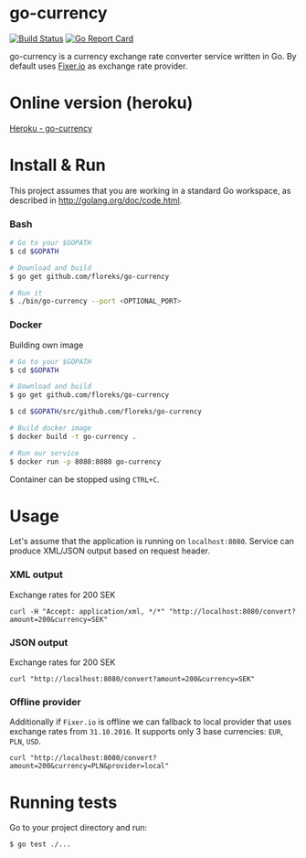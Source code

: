 # go-currency

[![Build Status](https://travis-ci.org/floreks/go-currency.svg?branch=master)](https://travis-ci.org/floreks/go-currency) [![Go Report Card](https://goreportcard.com/badge/github.com/floreks/go-currency)](https://goreportcard.com/report/github.com/floreks/go-currency)

go-currency is a currency exchange rate converter service written in Go. By default uses [Fixer.io](http://fixer.io/) as exchange rate provider.

# Online version (heroku)

[Heroku - go-currency](https://go-currency.herokuapp.com/convert?amount=200&currency=SEK)

# Install & Run

This project assumes that you are working in a standard Go workspace, as described in http://golang.org/doc/code.html.

### Bash
```bash
# Go to your $GOPATH
$ cd $GOPATH

# Download and build
$ go get github.com/floreks/go-currency

# Run it
$ ./bin/go-currency --port <OPTIONAL_PORT>
```

### Docker

Building own image
```bash
# Go to your $GOPATH
$ cd $GOPATH

# Download and build
$ go get github.com/floreks/go-currency

$ cd $GOPATH/src/github.com/floreks/go-currency

# Build docker image
$ docker build -t go-currency .

# Run our service
$ docker run -p 8080:8080 go-currency
```

Container can be stopped using `CTRL+C`.

# Usage

Let's assume that the application is running on `localhost:8080`. Service can produce XML/JSON output based on request header.

### XML output

Exchange rates for 200 SEK
```
curl -H "Accept: application/xml, */*" "http://localhost:8080/convert?amount=200&currency=SEK"
```

### JSON output

Exchange rates for 200 SEK
```
curl "http://localhost:8080/convert?amount=200&currency=SEK"
```


### Offline provider

Additionally if `Fixer.io` is offline we can fallback to local provider that uses exchange rates from `31.10.2016`. It supports only 3 base currencies: `EUR`, `PLN`, `USD`.

```
curl "http://localhost:8080/convert?amount=200&currency=PLN&provider=local"
```

# Running tests

Go to your project directory and run:
```
$ go test ./...
```